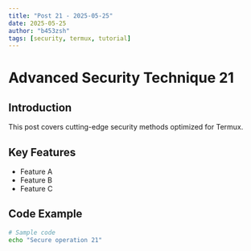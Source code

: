 ```yaml
---
title: "Post 21 - 2025-05-25"
date: 2025-05-25
author: "b453zsh"
tags: [security, termux, tutorial]
---
```


# Advanced Security Technique 21

## Introduction
This post covers cutting-edge security methods optimized for Termux.

## Key Features
- Feature A
- Feature B
- Feature C

## Code Example
```bash
# Sample code
echo "Secure operation 21"
```
